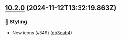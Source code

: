 ## [10.2.0](https://github.com/AxisCommunications/fluent-components/compare/88b3db0889c7bd1d058367609bfd4594f48fb669..db3eab40384aa8b45c478a0b70af8fa31f6bea5f) (2024-11-12T13:32:19.863Z)

### 💄 Styling

  - New icons (#349) ([db3eab4](https://github.com/AxisCommunications/fluent-components/commit/db3eab40384aa8b45c478a0b70af8fa31f6bea5f))

